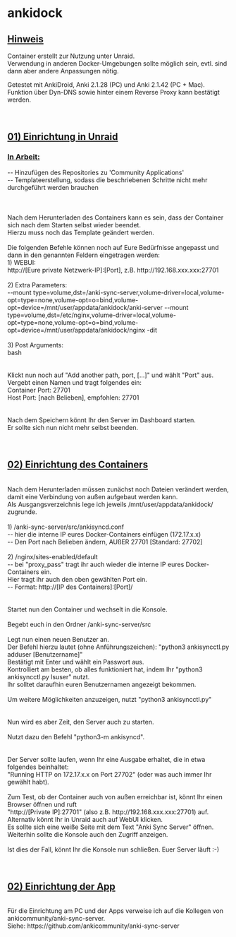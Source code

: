 # ankidock
<h2><u>Hinweis</u></h2>

Container erstellt zur Nutzung unter Unraid. </br>
Verwendung in anderen Docker-Umgebungen sollte möglich sein, evtl. sind dann aber andere Anpassungen nötig.</br>

Getestet mit AnkiDroid, Anki 2.1.28 (PC) und Anki 2.1.42 (PC + Mac).</br>
Funktion über Dyn-DNS sowie hinter einem Reverse Proxy kann bestätigt werden.</br>
</br>
</hl>
</br>
<h2><u>01) Einrichtung in Unraid</u></h2>

<h3><u>In Arbeit:</u></h3>
-- Hinzufügen des Repositories zu 'Community Applications'</br>
-- Templateerstellung, sodass die beschriebenen Schritte nicht mehr durchgeführt werden brauchen</br>
</br>
</br>
</br>
Nach dem Herunterladen des Containers kann es sein, dass der Container sich nach dem Starten selbst wieder beendet.</br>
Hierzu muss noch das Template geändert werden.</br>
</br>
Die folgenden Befehle können noch auf Eure Bedürfnisse angepasst und dann in den genannten Feldern eingetragen werden:
</br>
1) WEBUI:   </br>
http://[Eure private Netzwerk-IP]:[Port], z.B. http://192.168.xxx.xxx:27701</br>
</br>
2) Extra Parameters:    </br>
--mount type=volume,dst=/anki-sync-server,volume-driver=local,volume-opt=type=none,volume-opt=o=bind,volume-opt=device=/mnt/user/appdata/ankidock/anki-server --mount type=volume,dst=/etc/nginx,volume-driver=local,volume-opt=type=none,volume-opt=o=bind,volume-opt=device=/mnt/user/appdata/ankidock/nginx -dit </br>
</br>
3) Post Arguments:</br>
bash</br>
</br>
</br>
Klickt nun noch auf "Add another path, port, [...]" und wählt "Port" aus.</br>
Vergebt einen Namen und tragt folgendes ein:</br>
Container Port:   27701</br>
Host Port:        [nach Belieben], empfohlen: 27701</br>
</br>
</br>
Nach dem Speichern könnt Ihr den Server im Dashboard starten.</br>
Er sollte sich nun nicht mehr selbst beenden.</br>
</br>
</hl>
</br>
<h2><u>02) Einrichtung des Containers</h2></u>
</br>
Nach dem Herunterladen müssen zunächst noch Dateien verändert werden, damit eine Verbindung von außen aufgebaut werden kann. </br>
Als Ausgangsverzeichnis lege ich jeweils /mnt/user/appdata/ankidock/ zugrunde.</br>
</br>
1) /anki-sync-server/src/ankisyncd.conf </br>
 -- hier die interne IP eures Docker-Containers einfügen (172.17.x.x) </br>
 -- Den Port nach Belieben ändern, AUßER 27701 [Standard: 27702]</br>
</br>
2) /nginx/sites-enabled/default </br>
 -- bei "proxy_pass" tragt ihr auch wieder die interne IP eures Docker-Containers ein. </br>
    Hier tragt ihr auch den oben gewählten Port ein. </br>
 -- Format: http://[IP des Containers]:[Port]/</br>
</br>
</br>
Startet nun den Container und wechselt in die Konsole.</br>
</br>
Begebt euch in den Ordner /anki-sync-server/src</br>
</br>
Legt nun einen neuen Benutzer an. </br>
Der Befehl hierzu lautet (ohne Anführungszeichen): "python3 ankisyncctl.py adduser [Benutzername]" </br>
Bestätigt mit Enter und wählt ein Passwort aus. </br>
Kontrolliert am besten, ob alles funktioniert hat, indem Ihr "python3 ankisyncctl.py lsuser" nutzt.</br>
Ihr solltet daraufhin euren Benutzernamen angezeigt bekommen.</br>
</br>
Um weitere Möglichkeiten anzuzeigen, nutzt "python3 ankisyncctl.py"</br>
</br>
</br>
Nun wird es aber Zeit, den Server auch zu starten. </br>
</br>
Nutzt dazu den Befehl "python3-m ankisyncd".</br>
</br>
</br>
Der Server sollte laufen, wenn Ihr eine Ausgabe erhaltet, die in etwa folgendes beinhaltet: </br>
"Running HTTP on 172.17.x.x on Port 27702" (oder was auch immer Ihr gewählt habt).</br>
</br>
Zum Test, ob der Container auch von außen erreichbar ist, könnt Ihr einen Browser öffnen und ruft </br>
"http://[Private IP]:27701" (also z.B. http://192.168.xxx.xxx:27701) auf. </br>
Alternativ könnt Ihr in Unraid auch auf WebUI klicken.</br>
Es sollte sich eine weiße Seite mit dem Text "Anki Sync Server" öffnen. Weiterhin sollte die Konsole auch den Zugriff anzeigen.</br>
</br>
Ist dies der Fall, könnt Ihr die Konsole nun schließen. Euer Server läuft :-)</br>
</br>
</hl>
</br>
<h2><u>02) Einrichtung der App</h2></u>
</br>
Für die Einrichtung am PC und der Apps verweise ich auf die Kollegen von ankicommunity/anki-sync-server.</br>
Siehe: https://github.com/ankicommunity/anki-sync-server
